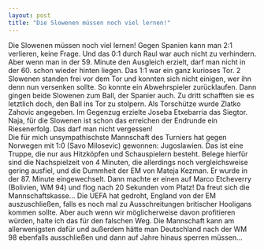 ```yaml
---
layout: post
title: "Die Slowenen müssen noch viel lernen!"
---
```


Die Slowenen müssen noch viel lernen! Gegen Spanien kann man 2:1 verlieren, keine Frage. Und das 0:1 durch Raul war auch nicht zu verhindern. Aber wenn man in der 59. Minute den Ausgleich erzielt, darf man nicht in der 60. schon wieder hinten liegen. Das 1:1 war ein ganz kurioses Tor. 2 Slowenen standen frei vor dem Tor und konnten sich nicht einigen, wer ihn denn nun versenken sollte. So konnte ein Abwehrspieler zurücklaufen. Dann gingen beide Slowenen zum Ball, der Spanier auch. Zu dritt schafften sie es letztlich doch, den Ball ins Tor zu stolpern. Als Torschütze wurde Zlatko Zahovic angegeben. Im Gegenzug erzielte Joseba Etxebarria das Siegtor. Naja, für die Slowenen ist schon das erreichen der Endrunde ein Riesenerfolg. Das darf man nicht vergessen!  
Die für mich unsympathischste Mannschaft des Turniers hat gegen Norwegen mit 1:0 (Savo Milosevic) gewonnen: Jugoslawien. Das ist eine Truppe, die nur aus Hitzköpfen und Schauspielern besteht. Belege hierfür sind die Nachspielzeit von 4 Minuten, die allerdings noch vergleichsweise gering ausfiel, und die Dummheit der EM von Mateja Kezman. Er wurde in der 87. Minute eingewechselt. Dann machte er einen auf Marco Etcheverry (Bolivien, WM 94) und flog nach 20 Sekunden vom Platz! Da freut sich die Mannschaftskasse... Die UEFA hat gedroht, England von der EM auszuschließen, falls es noch mal zu Ausschreitungen britischer Hooligans kommen sollte. Aber auch wenn wir möglicherweise davon profitieren würden, halte ich das für den falschen Weg. Die Mannschaft kann am allerwenigsten dafür und außerdem hätte man Deutschland nach der WM 98 ebenfalls ausschließen und dann auf Jahre hinaus sperren müssen...
